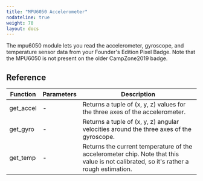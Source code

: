 ```yaml
---
title: "MPU6050 Accelerometer"
nodateline: true
weight: 70
layout: docs
---
```


The mpu6050 module lets you read the accelerometer, gyroscope, and temperature sensor data from your Founder's Edition Pixel Badge. Note that the MPU6050 is not present on the older CampZone2019 badge.

## Reference

| Function | Parameters | Description |
| --- | --- | --- |
| get_accel    |  - | Returns a tuple of (x, y, z) values for the three axes of the accelerometer. |
| get_gyro    | -  | Returns a tuple of (x, y, z) angular velocities around the three axes of the gyroscope. |
| get_temp    |  - | Returns the current temperature of the accelerometer chip. Note that this value is not calibrated, so it's rather a rough estimation. |

